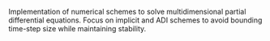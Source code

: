 Implementation of numerical schemes to solve multidimensional partial differential equations. Focus on implicit and ADI schemes to avoid bounding time-step size while maintaining stability.
